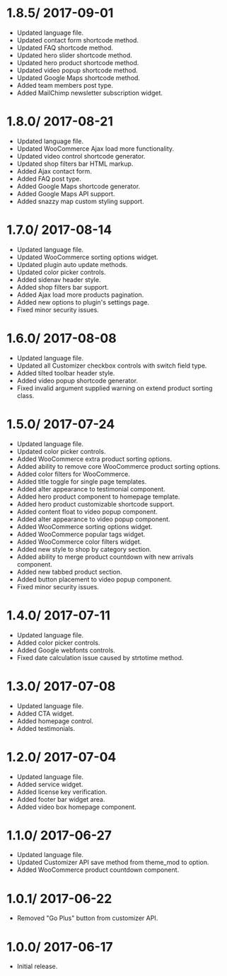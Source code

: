 # 1.8.5/ 2017-09-01

  * Updated language file.
  * Updated contact form shortcode method.
  * Updated FAQ shortcode method.
  * Updated hero slider shortcode method.
  * Updated hero product shortcode method.
  * Updated video popup shortcode method.
  * Updated Google Maps shortcode method.
  * Added team members post type.
  * Added MailChimp newsletter subscription widget.

# 1.8.0/ 2017-08-21

  * Updated language file.
  * Updated WooCommerce Ajax load more functionality.
  * Updated video control shortcode generator.
  * Updated shop filters bar HTML markup.
  * Added Ajax contact form.
  * Added FAQ post type.
  * Added Google Maps shortcode generator.
  * Added Google Maps API support.
  * Added snazzy map custom styling support.

# 1.7.0/ 2017-08-14

  * Updated language file.
  * Updated WooCommerce sorting options widget.
  * Updated plugin auto update methods.
  * Updated color picker controls.
  * Added sidenav header style.
  * Added shop filters bar support.
  * Added Ajax load more products pagination.
  * Added new options to plugin's settings page.
  * Fixed minor security issues.

# 1.6.0/ 2017-08-08

  * Updated language file.
  * Updated all Customizer checkbox controls with switch field type.
  * Added tilted toolbar header style.
  * Added video popup shortcode generator.
  * Fixed invalid argument supplied warning on extend product sorting class.

# 1.5.0/ 2017-07-24

  * Updated language file.
  * Updated color picker controls.
  * Added WooCommerce extra product sorting options.
  * Added ability to remove core WooCommerce product sorting options.
  * Added color filters for WooCommerce.
  * Added title toggle for single page templates.
  * Added alter appearance to testimonial component.
  * Added hero product component to homepage template.
  * Added hero product customizable shortcode support.
  * Added content float to video popup component.
  * Added alter appearance to video popup component.
  * Added WooCommerce sorting options widget.
  * Added WooCommerce popular tags widget.
  * Added WooCommerce color filters widget.
  * Added new style to shop by category section.
  * Added ability to merge product countdown with new arrivals component.
  * Added new tabbed product section.
  * Added button placement to video popup component.
  * Fixed minor security issues.

# 1.4.0/ 2017-07-11

  * Updated language file.
  * Added color picker controls.
  * Added Google webfonts controls.
  * Fixed date calculation issue caused by strtotime method.

# 1.3.0/ 2017-07-08

  * Updated language file.
  * Added CTA widget.
  * Added homepage control.
  * Added testimonials.

# 1.2.0/ 2017-07-04

  * Updated language file.
  * Added service widget.
  * Added license key verification.
  * Added footer bar widget area.
  * Added video box homepage component.

# 1.1.0/ 2017-06-27

  * Updated language file.
  * Updated Customizer API save method from theme_mod to option.
  * Added WooCommerce product countdown component.

# 1.0.1/ 2017-06-22

  * Removed "Go Plus" button from customizer API.

# 1.0.0/ 2017-06-17

  * Initial release.
